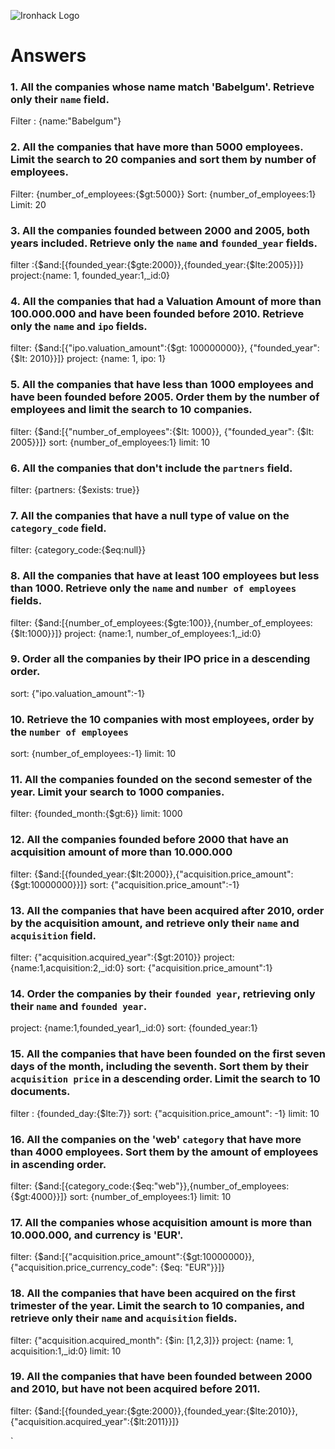 ![Ironhack Logo](https://i.imgur.com/1QgrNNw.png)

# Answers

### 1. All the companies whose name match 'Babelgum'. Retrieve only their `name` field.

Filter : {name:"Babelgum"}

### 2. All the companies that have more than 5000 employees. Limit the search to 20 companies and sort them by **number of employees**.

Filter: {number_of_employees:{$gt:5000}}
Sort: {number_of_employees:1}
Limit: 20

### 3. All the companies founded between 2000 and 2005, both years included. Retrieve only the `name` and `founded_year` fields.

filter :{$and:[{founded_year:{$gte:2000}},{founded_year:{$lte:2005}}]}
project:{name: 1, founded_year:1,\_id:0}

### 4. All the companies that had a Valuation Amount of more than 100.000.000 and have been founded before 2010. Retrieve only the `name` and `ipo` fields.

filter: {$and:[{"ipo.valuation_amount":{$gt: 100000000}}, {"founded_year": {$lt: 2010}}]}
project: {name: 1, ipo: 1}

### 5. All the companies that have less than 1000 employees and have been founded before 2005. Order them by the number of employees and limit the search to 10 companies.

filter: {$and:[{"number_of_employees":{$lt: 1000}}, {"founded_year": {$lt: 2005}}]}
sort: {number_of_employees:1}
limit: 10

### 6. All the companies that don't include the `partners` field.

filter: {partners: {$exists: true}}

### 7. All the companies that have a null type of value on the `category_code` field.

filter: {category_code:{$eq:null}}

### 8. All the companies that have at least 100 employees but less than 1000. Retrieve only the `name` and `number of employees` fields.

filter: {$and:[{number_of_employees:{$gte:100}},{number_of_employees:{$lt:1000}}]}
project: {name:1, number_of_employees:1,\_id:0}

### 9. Order all the companies by their IPO price in a descending order.

sort: {"ipo.valuation_amount":-1}

### 10. Retrieve the 10 companies with most employees, order by the `number of employees`

sort: {number_of_employees:-1}
limit: 10

### 11. All the companies founded on the second semester of the year. Limit your search to 1000 companies.

filter: {founded_month:{$gt:6}}
limit: 1000

### 12. All the companies founded before 2000 that have an acquisition amount of more than 10.000.000

filter: {$and:[{founded_year:{$lt:2000}},{"acquisition.price_amount":{$gt:10000000}}]}
sort: {"acquisition.price_amount":-1}

### 13. All the companies that have been acquired after 2010, order by the acquisition amount, and retrieve only their `name` and `acquisition` field.

filter: {"acquisition.acquired_year":{$gt:2010}}
project: {name:1,acquisition:2,\_id:0}
sort: {"acquisition.price_amount":1}

### 14. Order the companies by their `founded year`, retrieving only their `name` and `founded year`.

project: {name:1,founded_year1,\_id:0}
sort: {founded_year:1}

### 15. All the companies that have been founded on the first seven days of the month, including the seventh. Sort them by their `acquisition price` in a descending order. Limit the search to 10 documents.

filter : {founded_day:{$lte:7}}
sort: {"acquisition.price_amount": -1}
limit: 10

### 16. All the companies on the 'web' `category` that have more than 4000 employees. Sort them by the amount of employees in ascending order.

filter: {$and:[{category_code:{$eq:"web"}},{number_of_employees:{$gt:4000}}]}
sort: {number_of_employees:1}
limit: 10

### 17. All the companies whose acquisition amount is more than 10.000.000, and currency is 'EUR'.

filter: {$and:[{"acquisition.price_amount":{$gt:10000000}}, {"acquisition.price_currency_code": {$eq: "EUR"}}]}

### 18. All the companies that have been acquired on the first trimester of the year. Limit the search to 10 companies, and retrieve only their `name` and `acquisition` fields.

filter: {"acquisition.acquired_month": {$in: [1,2,3]}}
project: {name: 1, acquisition:1,\_id:0}
limit: 10

### 19. All the companies that have been founded between 2000 and 2010, but have not been acquired before 2011.

filter: {$and:[{founded_year:{$gte:2000}},{founded_year:{$lte:2010}},{"acquisition.acquired_year":{$lt:2011}}]}

`
